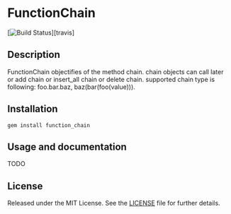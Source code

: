 FunctionChain
====

[![Build Status](https://travis-ci.org/pujoheadsoft/function_chain.svg)][travis]

Description
-----------
FunctionChain objectifies of the method chain.
chain objects can call later or add chain or insert_all chain or delete chain.
supported chain type is following: foo.bar.baz, baz(bar(foo(value))).

Installation
------------
    gem install function_chain


Usage and documentation
-----------------------
TODO

License
-------
Released under the MIT License.  See the [LICENSE][] file for further details.

[license]: LICENSE.md
